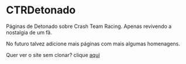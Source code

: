 # CTRDetonado
Páginas de Detonado sobre Crash Team Racing. Apenas revivendo a nostalgia de um fã.

No futuro talvez adicione mais páginas com mais algumas homenagens.

Quer ver o site sem clonar? clique [aqui](https://gustavostz-ctrdetonado.netlify.com/) 
